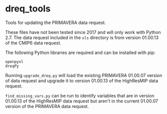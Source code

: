 # dreq_tools
Tools for updating the PRIMAVERA data request.

These files have not been tested since 2017 and will only work with
Python 2.7. The data request included in the `xls` directory is from version
01.00.13 of the CMIP6 data request.

The following Python libraries are required and can be installed with pip:

```
openpyxl
dreqPy
```

Running `upgrade_dreq.py` will load the existing PRIMAVERA 01.00.07 version of data request
and upgrade it to version 01.00.13 of the HighResMIP data request.

`find_missing_vars.py` can be run to identify variables that are in version 01.00.13 of the 
HighResMIP data request but aren't in the current 01.00.07 version of the PRIMAVERA
data request.
